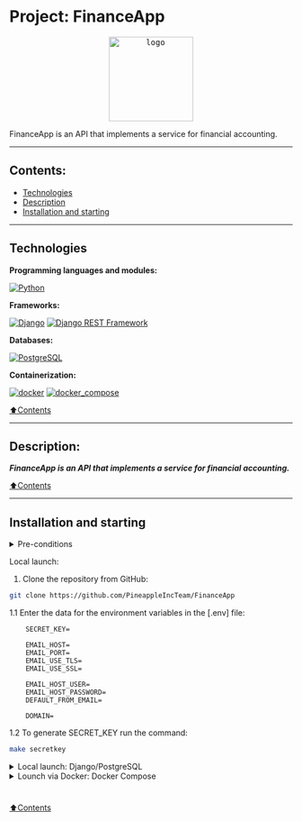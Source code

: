 # Project: FinanceApp

<p style="text-align: center;">
<kbd>
<image src="src/staticfiles/LogoSVG.svg" alt='logo' width='150'/>
</kbd>
</p>
FinanceApp is an API that implements a service for financial accounting.

___


## Contents:

- [Technologies](#technologies)
- [Description](#description)
- [Installation and starting](#installation-and-starting)

---

## Technologies


**Programming languages and modules:**

[![Python](https://img.shields.io/badge/-python_3.10^-464646?logo=python)](https://www.python.org/)


**Frameworks:**

[![Django](https://img.shields.io/badge/-Django-464646?logo=Django)](https://www.djangoproject.com/)
[![Django REST Framework](https://img.shields.io/badge/-Django%20REST%20Framework-464646?logo=Django)](https://www.django-rest-framework.org/)

**Databases:**

[![PostgreSQL](https://img.shields.io/badge/-PostgreSQL-464646?logo=PostgreSQL)](https://www.postgresql.org/)


**Containerization:**

[![docker](https://img.shields.io/badge/-Docker-464646?logo=docker)](https://www.docker.com/)
[![docker_compose](https://img.shields.io/badge/-Docker%20Compose-464646?logo=docker)](https://docs.docker.com/compose/)

[⬆️Contents](#contents)

---
## Description:

***FinanceApp is an API that implements a service for financial accounting.***

[⬆️Contents](#contents)

---

## Installation and starting

<details><summary>Pre-conditions</summary>

It is assumed that the user has installed [Docker](https://docs.docker.com/engine/install/) and [Docker Compose](https://docs.docker.com/compose/install/) on the local machine or on the server where the project will run. You can check if they are installed using the command:

```bash
docker --version && docker-compose --version
```
</details>


Local launch:

1. Clone the repository from GitHub:
```bash
git clone https://github.com/PineappleIncTeam/FinanceApp
```

1.1 Enter the data for the environment variables in the [.env] file:

```
    SECRET_KEY=

    EMAIL_HOST=
    EMAIL_PORT=
    EMAIL_USE_TLS=
    EMAIL_USE_SSL=

    EMAIL_HOST_USER=
    EMAIL_HOST_PASSWORD=
    DEFAULT_FROM_EMAIL=
    
    DOMAIN=
```

1.2 To generate SECRET_KEY run the command:
```bash
make secretkey
```

<details><summary>Local launch: Django/PostgreSQL</summary><br>

***!!! It is assumed that the user has installed [PostgreSQL](https://www.postgresql.org/) and [poetry](https://python-poetry.org/) !!!***


1.3* Create a new PostgreSQL database and pass the credentials to the [.env] file.

2. All required dependencies described in **pyproject.toml** file. To install all required libraries and packages, run the command:
```bash
poetry install
```

3. To activate the virtual environment:
```bash
poetry shell
```

4. Run the migrations and launch the application:
```bash
python tree_menu/manage.py makemigrations && \
python tree_menu/manage.py migrate && \
python tree_menu/manage.py runserver
```
The project will run locally at `http://127.0.0.1:8000/`

</details>

<details><summary>Lounch via Docker: Docker Compose</summary>

2. From the root directory of the project, execute the command:
```bash
docker-compose -f docker-compose.dev.yml up -d --build
```
The project will be hosted in two docker containers (db, app) at `http://localhost:8000/`.

3. You can stop docker and delete containers with the command from the root directory of the project:
```bash
docker-compose -f docker-compose.dev.yml down
```
add flag -v to delete volumes ```docker-compose -f docker-compose.dev.yml down -v```
</details><h1></h1>

[⬆️Contents](#contents)
